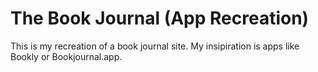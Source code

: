 # The Book Journal (App Recreation)
This is my recreation of a book journal site. My insipiration is apps like Bookly or Bookjournal.app.
